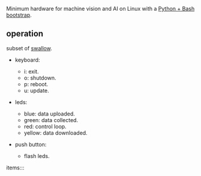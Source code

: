 Minimum hardware for machine vision and AI on Linux with a [Python + Bash bootstrap](https://github.com/kamangir/bluer-sbc).

## operation

subset of [swallow](https://github.com/kamangir/bluer-ugv/blob/main/bluer_ugv/docs/bluer_swallow/digital/design/operation.md).

- keyboard:
    - i: exit.
    - o: shutdown.
    - p: reboot.
    - u: update.

- leds:
    - blue: data uploaded.
    - green: data collected.
    - red: control loop.
    - yellow: data downloaded.

- push button:
    - flash leds.

items:::
